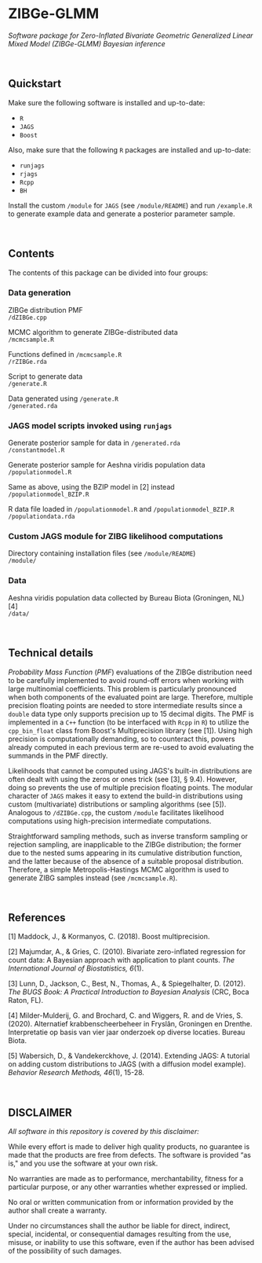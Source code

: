 # ZIBGe-GLMM
_Software package for Zero-Inflated Bivariate Geometric Generalized Linear Mixed Model (ZIBGe-GLMM) Bayesian inference_

&nbsp;



## Quickstart
Make sure the following software is installed and up-to-date:  
 - `R`  
 - `JAGS`  
 - `Boost`  

Also, make sure that the following `R` packages are installed and up-to-date:  
 - `runjags`  
 - `rjags`  
 - `Rcpp`  
 - `BH`  

Install the custom `/module` for `JAGS` (see `/module/README`) and run `/example.R` to generate example data and generate a posterior parameter sample.

&nbsp;



## Contents
The contents of this package can be divided into four groups:

### Data generation
ZIBGe distribution PMF  
`/dZIBGe.cpp`  

MCMC algorithm to generate ZIBGe-distributed data  
`/mcmcsample.R`  

Functions defined in `/mcmcsample.R`  
`/rZIBGe.rda`  

Script to generate data  
`/generate.R`  

Data generated using `/generate.R`  
`/generated.rda`


### JAGS model scripts invoked using `runjags`
Generate posterior sample for data in `/generated.rda`  
`/constantmodel.R`

Generate posterior sample for Aeshna viridis population data  
`/populationmodel.R`

Same as above, using the BZIP model in [2] instead  
`/populationmodel_BZIP.R`

R data file loaded in `/populationmodel.R` and `/populationmodel_BZIP.R`  
`/populationdata.rda`


### Custom JAGS module for ZIBG likelihood computations
Directory containing installation files (see `/module/README`)  
`/module/`


### Data
Aeshna viridis population data collected by Bureau Biota (Groningen, NL) [4]   
`/data/`

&nbsp;



## Technical details

_Probability Mass Function_ (_PMF_) evaluations of the ZIBGe distribution need to be carefully implemented to avoid round-off errors when working with large multinomial coefficients. This problem is particularly pronounced when both components of the evaluated point are large. Therefore, multiple precision floating points are needed to store intermediate results since a `double` data type only supports precision up to 15 decimal digits. The PMF is implemented in a `C++` function (to be interfaced with `Rcpp` in `R`) to utilize the `cpp_bin_float` class from Boost's Multiprecision library (see [1]). Using high precision is computationally demanding, so to counteract this, powers already computed in each previous term are re-used to avoid evaluating the summands in the PMF directly. 

Likelihoods that cannot be computed using JAGS's built-in distributions are often dealt with using the zeros or ones trick (see [3], § 9.4). However, doing so prevents the use of multiple precision floating points. The modular character of `JAGS` makes it easy to extend the build-in distributions using custom (multivariate) distributions or sampling algorithms (see [5]). Analogous to `/dZIBGe.cpp`, the custom `/module` facilitates likelihood computations using high-precision intermediate computations.

Straightforward sampling methods, such as inverse transform sampling or rejection sampling, are inapplicable to the ZIBGe distribution; the former due to the nested sums appearing in its cumulative distribution function, and the latter because of the absence of a suitable proposal distribution. Therefore, a simple Metropolis-Hastings MCMC algorithm is used to generate ZIBG samples instead (see `/mcmcsample.R`). 

&nbsp;



## References

[1] Maddock, J., & Kormanyos, C. (2018). Boost multiprecision.

[2] Majumdar, A., & Gries, C. (2010). Bivariate zero-inflated regression for count data: A Bayesian approach with application to plant counts. _The International Journal of Biostatistics, 6_(1).

[3] Lunn, D., Jackson, C., Best, N., Thomas, A., & Spiegelhalter, D. (2012). _The BUGS Book: A Practical Introduction to Bayesian Analysis_ (CRC, Boca Raton, FL).

[4] Milder-Mulderij, G. and Brochard, C. and Wiggers, R. and de Vries, S. (2020). Alternatief krabbenscheerbeheer in Fryslân, Groningen en Drenthe.  Interpretatie op basis van vier jaar onderzoek op diverse locaties. Bureau Biota.

[5] Wabersich, D., & Vandekerckhove, J. (2014). Extending JAGS: A tutorial on adding custom distributions to JAGS (with a diffusion model example). _Behavior Research Methods, 46_(1), 15-28.

&nbsp;



## DISCLAIMER
_All software in this repository is covered by this disclaimer:_

While every effort is made to deliver high quality products, no guarantee is made that the products are free from defects. The software is provided “as is," and you use the software at your own risk.

No warranties are made as to performance, merchantability, fitness for a particular purpose, or any
other warranties whether expressed or implied.

No oral or written communication from or information provided by the author shall create a warranty.

Under no circumstances shall the author be liable for direct, indirect, special, incidental, or consequential damages resulting from the use, misuse, or inability to use this software, even if the author has been advised of the possibility of such damages.
